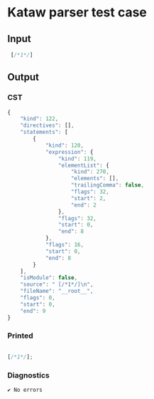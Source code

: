 # Kataw parser test case

## Input

`````js
 [/*1*/]

`````

## Output

### CST

```javascript
{
    "kind": 122,
    "directives": [],
    "statements": [
        {
            "kind": 120,
            "expression": {
                "kind": 119,
                "elementList": {
                    "kind": 270,
                    "elements": [],
                    "trailingComma": false,
                    "flags": 32,
                    "start": 2,
                    "end": 2
                },
                "flags": 32,
                "start": 0,
                "end": 8
            },
            "flags": 16,
            "start": 0,
            "end": 8
        }
    ],
    "isModule": false,
    "source": " [/*1*/]\n",
    "fileName": "__root__",
    "flags": 0,
    "start": 0,
    "end": 9
}
```

### Printed

```javascript

[/*1*/];

```

### Diagnostics

```javascript
✔ No errors
```

